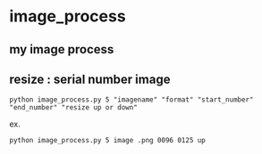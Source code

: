 # image_process
## my image process
## resize : serial number image
```
python image_process.py 5 "imagename" "format" "start_number" "end_number" "resize up or down"
```
ex.
```
python image_process.py 5 image .png 0096 0125 up
```
